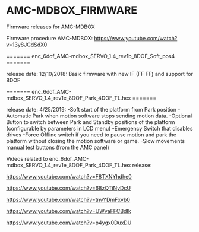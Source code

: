 # AMC-MDBOX_FIRMWARE
Firmware releases for AMC-MDBOX

Firmware procedure AMC-MDBOX:
https://www.youtube.com/watch?v=13y8JGdSdX0

======= enc_6dof_AMC-mdbox_SERVO_1.4_rev1b_8DOF_Soft_pos4 ======= 

release date: 12/10/2018: 
Basic firmware with new IF (FF FF) and support for 8DOF


======= enc_6dof_AMC-mdbox_SERVO_1.4_rev1e_8DOF_Park_4DOF_TL.hex ======= 

release date: 4/25/2019: 
-Soft start of the platform from Park position
-Automatic Park when motion software stops sending motion data.
-Optional Button to switch between Park and Standby positions of the platform (configurable by parameters in LCD menu)
-Emergency Switch that disables drives
-Force Offline switch if you need to pause motion and park the platform without closing the motion software or game.
-Slow movements manual test buttons (from the AMC panel)

Videos related to enc_6dof_AMC-mdbox_SERVO_1.4_rev1e_8DOF_Park_4DOF_TL.hex release:

https://www.youtube.com/watch?v=F8TXNYhdhe0

https://www.youtube.com/watch?v=68zQTiNyDcU

https://www.youtube.com/watch?v=tnvYDmFxvb0

https://www.youtube.com/watch?v=UWvaFFCBdIk

https://www.youtube.com/watch?v=p4ygx0DuxDU
